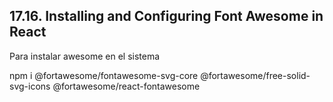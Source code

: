## 17.16. Installing and Configuring Font Awesome in React
Para instalar awesome en el sistema

npm i @fortawesome/fontawesome-svg-core @fortawesome/free-solid-svg-icons @fortawesome/react-fontawesome